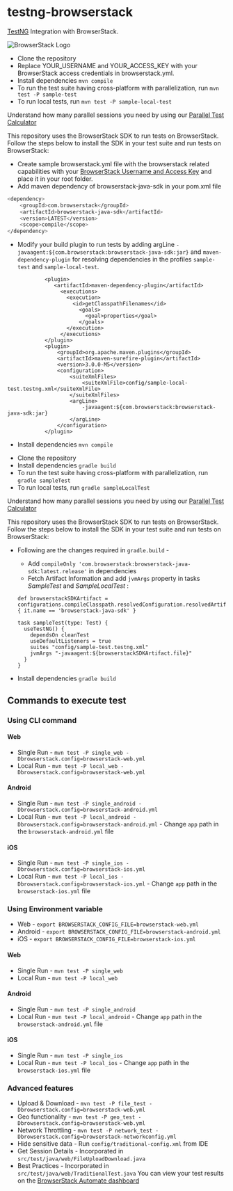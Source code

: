 # testng-browserstack

[TestNG](http://testng.org) Integration with BrowserStack.

![BrowserStack Logo](https://d98b8t1nnulk5.cloudfront.net/production/images/layout/logo-header.png?1469004780)



- Clone the repository
- Replace YOUR_USERNAME and YOUR_ACCESS_KEY with your BrowserStack access credentials in browserstack.yml.
- Install dependencies `mvn compile`
- To run the test suite having cross-platform with parallelization, run `mvn test -P sample-test`
- To run local tests, run `mvn test -P sample-local-test`

Understand how many parallel sessions you need by using our [Parallel Test Calculator](https://www.browserstack.com/automate/parallel-calculator?ref=github)


This repository uses the BrowserStack SDK to run tests on BrowserStack. Follow the steps below to install the SDK in your test suite and run tests on BrowserStack:

* Create sample browserstack.yml file with the browserstack related capabilities with your [BrowserStack Username and Access Key](https://www.browserstack.com/accounts/settings) and place it in your root folder.
* Add maven dependency of browserstack-java-sdk in your pom.xml file
```sh
<dependency>
    <groupId>com.browserstack</groupId>
    <artifactId>browserstack-java-sdk</artifactId>
    <version>LATEST</version>
    <scope>compile</scope>
</dependency>
```
* Modify your build plugin to run tests by adding argLine `-javaagent:${com.browserstack:browserstack-java-sdk:jar}` and `maven-dependency-plugin` for resolving dependencies in the profiles `sample-test` and `sample-local-test`.
```
            <plugin>
               <artifactId>maven-dependency-plugin</artifactId>
                 <executions>
                   <execution>
                     <id>getClasspathFilenames</id>
                       <goals>
                         <goal>properties</goal>
                       </goals>
                   </execution>
                 </executions>
            </plugin>
            <plugin>
                <groupId>org.apache.maven.plugins</groupId>
                <artifactId>maven-surefire-plugin</artifactId>
                <version>3.0.0-M5</version>
                <configuration>
                    <suiteXmlFiles>
                        <suiteXmlFile>config/sample-local-test.testng.xml</suiteXmlFile>
                    </suiteXmlFiles>
                    <argLine>
                        -javaagent:${com.browserstack:browserstack-java-sdk:jar}
                    </argLine>
                </configuration>
            </plugin>
```
* Install dependencies `mvn compile`



- Clone the repository
- Install dependencies `gradle build`
- To run the test suite having cross-platform with parallelization, run `gradle sampleTest`
- To run local tests, run `gradle sampleLocalTest`

Understand how many parallel sessions you need by using our [Parallel Test Calculator](https://www.browserstack.com/automate/parallel-calculator?ref=github)


This repository uses the BrowserStack SDK to run tests on BrowserStack. Follow the steps below to install the SDK in your test suite and run tests on BrowserStack:

* Following are the changes required in `gradle.build` -
    * Add `compileOnly 'com.browserstack:browserstack-java-sdk:latest.release'` in dependencies
    * Fetch Artifact Information and add `jvmArgs` property in tasks *SampleTest* and *SampleLocalTest* :
  ```
  def browserstackSDKArtifact = configurations.compileClasspath.resolvedConfiguration.resolvedArtifacts.find { it.name == 'browserstack-java-sdk' }
  
  task sampleTest(type: Test) {
    useTestNG() {
      dependsOn cleanTest
      useDefaultListeners = true
      suites "config/sample-test.testng.xml"
      jvmArgs "-javaagent:${browserstackSDKArtifact.file}"
    }
  }
  ```

* Install dependencies `gradle build`

## Commands to execute test
### Using CLI command
#### Web
* Single Run - `mvn test -P single_web -Dbrowserstack.config=browserstack-web.yml`
* Local Run - `mvn test -P local_web -Dbrowserstack.config=browserstack-web.yml`

#### Android
* Single Run - `mvn test -P single_android -Dbrowserstack.config=browserstack-android.yml`
* Local Run - `mvn test -P local_android -Dbrowserstack.config=browserstack-android.yml` - Change `app` path in the `browserstack-android.yml` file

#### iOS
* Single Run - `mvn test -P single_ios -Dbrowserstack.config=browserstack-ios.yml`
* Local Run - `mvn test -P local_ios -Dbrowserstack.config=browserstack-ios.yml` - Change `app` path in the `browserstack-ios.yml` file

### Using Environment variable
* Web - `export BROWSERSTACK_CONFIG_FILE=browserstack-web.yml`
* Android - `export BROWSERSTACK_CONFIG_FILE=browserstack-android.yml`
* iOS - `export BROWSERSTACK_CONFIG_FILE=browserstack-ios.yml`

#### Web
* Single Run - `mvn test -P single_web`
* Local Run - `mvn test -P local_web`

#### Android
* Single Run - `mvn test -P single_android`
* Local Run - `mvn test -P local_android` - Change `app` path in the `browserstack-android.yml` file

#### iOS
* Single Run - `mvn test -P single_ios`
* Local Run - `mvn test -P local_ios` - Change `app` path in the `browserstack-ios.yml` file

### Advanced features
* Upload & Download - `mvn test -P file_test -Dbrowserstack.config=browserstack-web.yml`
* Geo functionality - `mvn test -P geo_test -Dbrowserstack.config=browserstack-web.yml`
* Network Throttling - `mvn test -P network_test -Dbrowserstack.config=browserstack-networkconfig.yml`
* Hide sensitive data - Run `config/traditional-config.xml` from IDE
* Get Session Details - Incorporated in `src/test/java/web/FileUploadDownload.java`
* Best Practices - Incorporated in `src/test/java/web/TraditionalTest.java`
You can view your test results on the [BrowserStack Automate dashboard](https://www.browserstack.com/automate)
